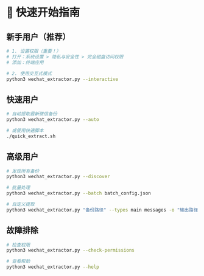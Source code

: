 # 🚀 快速开始指南

## 新手用户（推荐）

```bash
# 1. 设置权限（重要！）
# 打开：系统设置 > 隐私与安全性 > 完全磁盘访问权限
# 添加：终端应用

# 2. 使用交互式模式
python3 wechat_extractor.py --interactive
```

## 快速用户

```bash
# 自动提取最新微信备份
python3 wechat_extractor.py --auto

# 或使用快速脚本
./quick_extract.sh
```

## 高级用户

```bash
# 发现所有备份
python3 wechat_extractor.py --discover

# 批量处理
python3 wechat_extractor.py --batch batch_config.json

# 自定义提取
python3 wechat_extractor.py "备份路径" --types main messages -o "输出路径"
```

## 故障排除

```bash
# 检查权限
python3 wechat_extractor.py --check-permissions

# 查看帮助
python3 wechat_extractor.py --help
```
